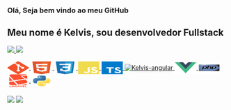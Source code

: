 ### Olá, Seja bem vindo ao meu GitHub
## Meu nome é Kelvis, sou desenvolvedor Fullstack

 <div>
  <a href="https://github.com/Kelvis-fernando">
  <img height="180em" src="https://github-readme-stats.vercel.app/api?username=Kelvis-fernando&show_icons=true&theme=dark&include_all_commits=true&count_private=true"/>
  <img height="180em" src="https://github-readme-stats.vercel.app/api/top-langs/?username=Kelvis-fernando&layout=compact&langs_count=7&theme=dark"/>
</div>

<div style="display: inline_block"><br>
  <img align="center" alt="Kelvis-Vue" height="30" width="50" src="./assets/git-original.svg">
  <img align="center" alt="Kelvis-HTML" height="30" width="50" src="https://raw.githubusercontent.com/devicons/devicon/master/icons/html5/html5-original.svg">
  <img align="center" alt="Kelvis-CSS" height="30" width="50" src="https://raw.githubusercontent.com/devicons/devicon/master/icons/css3/css3-original.svg">
  <img align="center" alt="Kelvis-Js" height="30" width="50" src="https://raw.githubusercontent.com/devicons/devicon/master/icons/javascript/javascript-plain.svg">
  <img align="center" alt="Kelvis-Ts" height="30" width="50" src="https://raw.githubusercontent.com/devicons/devicon/master/icons/typescript/typescript-plain.svg">
  <img align="center" alt="Kelvis-angular" height="30" width="50" src="https://cdn.jsdelivr.net/gh/devicons/devicon/icons/angularjs/angularjs-original.svg" />
  <img align="center" alt="Kelvis-Vue" height="30" width="50" src="./assets/vuejs-original.svg">
  <img align="center" alt="Kelvis-php" height="30" width="50" src="./assets/php-original.svg">
  <img align="center" alt="Kelvis-laravel" height="30" width="50" src="./assets/laravel-plain-wordmark.svg">
  <img align="center" alt="Kelvis-python" height="30" width="50" src="./assets/python-original.svg">
</div>
 
<div style="display: inline_block; margin-top: 20px;">
   <a href="mailto:kelvisdelapena@gmail.com"><img src="https://img.shields.io/badge/-Gmail-%23333?style=for-the-badge&logo=gmail&logoColor=white" target="_blank"></a>
  <a href="https://www.linkedin.com/in/kelvis-fernando-5b798818a/" target="_blank"><img src="https://img.shields.io/badge/-LinkedIn-%230077B5?style=for-the-badge&logo=linkedin&logoColor=white" target="_blank"></a> 
</div>
